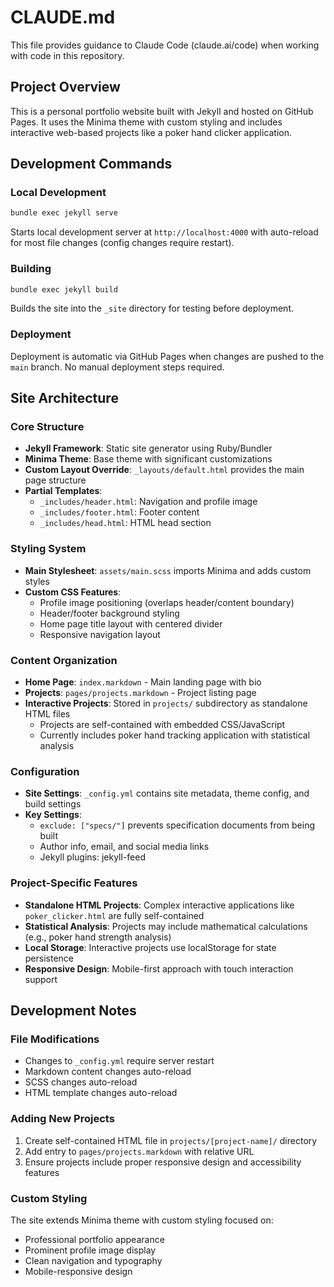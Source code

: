 # CLAUDE.md

This file provides guidance to Claude Code (claude.ai/code) when working with code in this repository.

## Project Overview

This is a personal portfolio website built with Jekyll and hosted on GitHub Pages. It uses the Minima theme with custom styling and includes interactive web-based projects like a poker hand clicker application.

## Development Commands

### Local Development
```bash
bundle exec jekyll serve
```
Starts local development server at `http://localhost:4000` with auto-reload for most file changes (config changes require restart).

### Building
```bash
bundle exec jekyll build
```
Builds the site into the `_site` directory for testing before deployment.

### Deployment
Deployment is automatic via GitHub Pages when changes are pushed to the `main` branch. No manual deployment steps required.

## Site Architecture

### Core Structure
- **Jekyll Framework**: Static site generator using Ruby/Bundler
- **Minima Theme**: Base theme with significant customizations
- **Custom Layout Override**: `_layouts/default.html` provides the main page structure
- **Partial Templates**: 
  - `_includes/header.html`: Navigation and profile image
  - `_includes/footer.html`: Footer content
  - `_includes/head.html`: HTML head section

### Styling System
- **Main Stylesheet**: `assets/main.scss` imports Minima and adds custom styles
- **Custom CSS Features**:
  - Profile image positioning (overlaps header/content boundary)
  - Header/footer background styling
  - Home page title layout with centered divider
  - Responsive navigation layout

### Content Organization
- **Home Page**: `index.markdown` - Main landing page with bio
- **Projects**: `pages/projects.markdown` - Project listing page
- **Interactive Projects**: Stored in `projects/` subdirectory as standalone HTML files
  - Projects are self-contained with embedded CSS/JavaScript
  - Currently includes poker hand tracking application with statistical analysis

### Configuration
- **Site Settings**: `_config.yml` contains site metadata, theme config, and build settings
- **Key Settings**:
  - `exclude: ["specs/"]` prevents specification documents from being built
  - Author info, email, and social media links
  - Jekyll plugins: jekyll-feed

### Project-Specific Features
- **Standalone HTML Projects**: Complex interactive applications like `poker_clicker.html` are fully self-contained
- **Statistical Analysis**: Projects may include mathematical calculations (e.g., poker hand strength analysis)
- **Local Storage**: Interactive projects use localStorage for state persistence
- **Responsive Design**: Mobile-first approach with touch interaction support

## Development Notes

### File Modifications
- Changes to `_config.yml` require server restart
- Markdown content changes auto-reload
- SCSS changes auto-reload
- HTML template changes auto-reload

### Adding New Projects
1. Create self-contained HTML file in `projects/[project-name]/` directory
2. Add entry to `pages/projects.markdown` with relative URL
3. Ensure projects include proper responsive design and accessibility features

### Custom Styling
The site extends Minima theme with custom styling focused on:
- Professional portfolio appearance
- Prominent profile image display
- Clean navigation and typography
- Mobile-responsive design